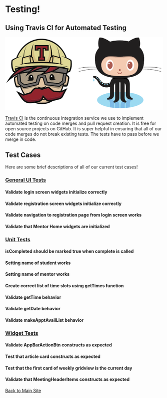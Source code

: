# Testing!

## Using Travis CI for Automated Testing

![](images/travis-ci.png)

[Travis CI](https://travis-ci.com/github/PrepHQ/PrepHQ_Connect) is the continuous integration service we use to implement automated testing on code merges and pull request creation. It is free for open source projects on GitHub. It is super helpful in ensuring that all of our code merges do not break existing tests. The tests have to pass before we merge in code.

## Test Cases

Here are some brief descriptions of all of our current test cases!

### [General UI Tests](https://github.com/PrepHQ/PrepHQ_Connect/blob/master/test/general_ui_test.dart)

#### Validate login screen widgets initialize correctly
#### Validate registration screen widgets initialize correctly
#### Validate navigation to registration page from login screen works
#### Validate that Mentor Home widgets are initialized

### [Unit Tests](https://github.com/PrepHQ/PrepHQ_Connect/blob/master/test/unit_test.dart)

#### isCompleted should be marked true when complete is called
#### Setting name of student works
#### Setting name of mentor works
#### Create correct list of time slots using getTimes function
#### Validate getTime behavior
#### Validate getDate behavior
#### Validate makeApptAvailList behavior

### [Widget Tests](https://github.com/PrepHQ/PrepHQ_Connect/blob/master/test/widget_test.dart)

#### Validate AppBarActionBtn constructs as expected
#### Test that article card constructs as expected
#### Test that the first card of weekly gridview is the current day
#### Validate that MeetingHeaderItems constructs as expected

[Back to Main Site](https://prephq.github.io/PrepHQ_Connect/)
